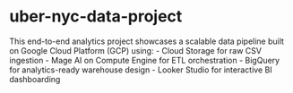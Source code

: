 # uber-nyc-data-project
This end-to-end analytics project showcases a scalable data pipeline built on  Google Cloud Platform (GCP) using:  - Cloud Storage for raw CSV ingestion -  Mage AI  on  Compute Engine for ETL orchestration - BigQuery for analytics-ready warehouse design - Looker Studio for interactive BI dashboarding 
